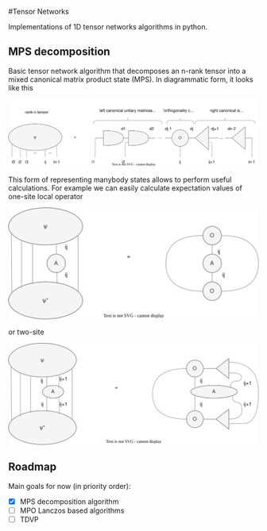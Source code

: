 #Tensor Networks

Implementations of 1D tensor networks algorithms in python.

## MPS decomposition 
Basic tensor network algorithm that decomposes an n-rank tensor into a mixed canonical matrix product state (MPS). 
In diagrammatic form, it looks like this

![d - bond dimensions](pictures/mps.svg)

This form of representing manybody states allows to perform 
useful calculations. For example we can easily calculate expectation values 
of one-site local operator

![](pictures/Ev1.svg)

or two-site 

![](pictures/Ev2.svg)


## Roadmap

Main goals for now (in priority order):


- [x] MPS decomposition algorithm 
- [ ] MPO Lanczos based algorithms 
- [ ] TDVP
